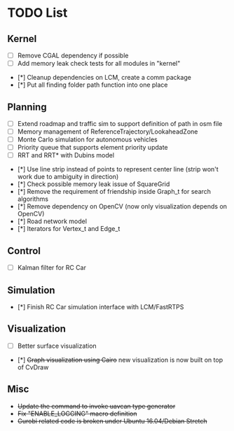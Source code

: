 # TODO List

## Kernel

- [ ] Remove CGAL dependency if possible
- [ ] Add memory leak check tests for all modules in "kernel"
- [*] Cleanup dependencies on LCM, create a comm package 
- [*] Put all finding folder path function into one place 

## Planning

- [ ] Extend roadmap and traffic sim to support definition of path in osm file
- [ ] Memory management of ReferenceTrajectory/LookaheadZone
- [ ] Monte Carlo simulation for autonomous vehicles
- [ ] Priority queue that supports element priority update
- [ ] RRT and RRT* with Dubins model  
- [*] Use line strip instead of points to represent center line (strip won't work due to ambiguity in direction)
- [*] Check possible memory leak issue of SquareGrid
- [*] Remove the requirement of friendship inside Graph_t for search algorithms
- [*] Remove dependency on OpenCV (now only visualization depends on OpenCV)
- [*] Road network model
- [*] Iterators for Vertex_t and Edge_t

## Control

- [ ] Kalman filter for RC Car

## Simulation

- [*] Finish RC Car simulation interface with LCM/FastRTPS

## Visualization

- [ ] Better surface visualization
- [*] ~~Graph visualization using Cairo~~ new visualization is now built on top of CvDraw

## Misc

- ~~Update the command to invoke uavcan type generator~~
- ~~Fix "ENABLE_LOGGING" macro definition~~
- ~~Gurobi related code is broken under Ubuntu 16.04/Debian Stretch~~
